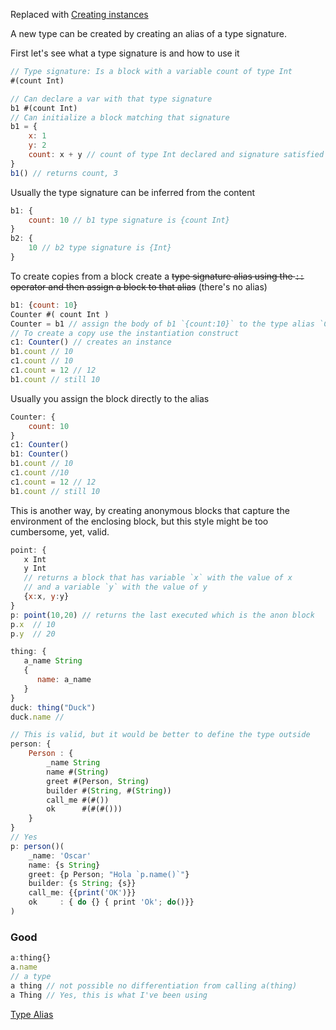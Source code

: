 Replaced with [Creating instances](../../Questions/solved/Creating%20instances.md)

A new type can be created by creating an alias of a type signature. 

First let's see what a type signature is and how to use it
```javascript
// Type signature: Is a block with a variable count of type Int
#(count Int)

// Can declare a var with that type signature
b1 #(count Int)
// Can initialize a block matching that signature
b1 = {
    x: 1
    y: 2
    count: x + y // count of type Int declared and signature satisfied
}
b1() // returns count, 3
```

Usually the type signature can be inferred from the content
```javascript
b1: {
    count: 10 // b1 type signature is {count Int}
}
b2: {
    10 // b2 type signature is {Int}
}

```

To create copies from a block create a ~~type signature alias using the `::` operator and then assign a block to that alias~~  (there's no alias)

```javascript
b1: {count: 10}
Counter #( count Int )
Counter = b1 // assign the body of b1 `{count:10}` to the type alias `Counter`
// To create a copy use the instantiation construct
c1: Counter() // creates an instance
b1.count // 10
c1.count // 10
c1.count = 12 // 12
b1.count // still 10 
```
Usually you assign the block directly to the alias

```javascript
Counter: { 
    count: 10
}
c1: Counter()
b1: Counter()
b1.count // 10
c1.count //10
c1.count = 12 // 12
b1.count // still 10
```


This is another way, by creating anonymous blocks that capture the environment of the enclosing block, but this style might be too cumbersome, yet, valid.

```javascript
point: {
   x Int
   y Int
   // returns a block that has variable `x` with the value of x
   // and a variable `y` with the value of y 
   {x:x, y:y}
}
p: point(10,20) // returns the last executed which is the anon block
p.x  // 10
p.y  // 20

thing: {
   a_name String
   {
      name: a_name
   }
}
duck: thing("Duck")
duck.name // 

```


```javascript
// This is valid, but it would be better to define the type outside
person: {
    Person : {
        _name String
        name #(String)
        greet #(Person, String)
        builder #(String, #(String))
        call_me #(#())
        ok      #(#(#()))
    }
}
// Yes
p: person()(
    _name: 'Oscar'
    name: {s String}
    greet: {p Person; "Hola `p.name()`"}
    builder: {s String; {s}}
    call_me: {{print('OK')}}
    ok     : { do {} { print 'Ok'; do()}}
)
```



### Good

```javascript
a:thing{}
a.name 
// a type 
a thing // not possible no differentiation from calling a(thing)
a Thing // Yes, this is what I've been using
```



[Type Alias](Features/Type%20Alias.md)